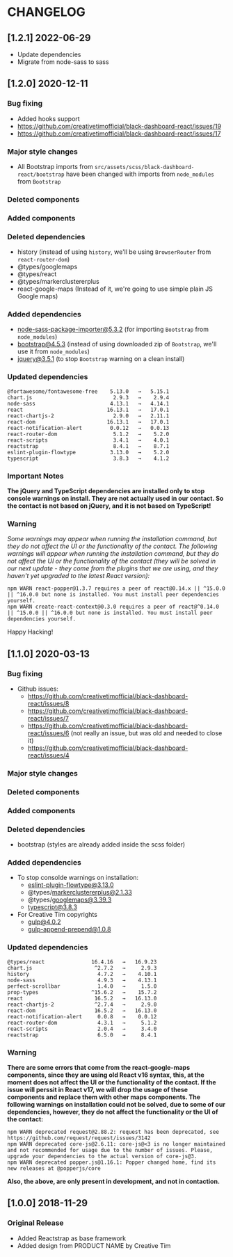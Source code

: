 # CHANGELOG

## [1.2.1] 2022-06-29

- Update dependencies
- Migrate from node-sass to sass

## [1.2.0] 2020-12-11

### Bug fixing

- Added hooks support
- https://github.com/creativetimofficial/black-dashboard-react/issues/19
- https://github.com/creativetimofficial/black-dashboard-react/issues/17

### Major style changes

- All Bootstrap imports from `src/assets/scss/black-dashboard-react/bootstrap` have been changed with imports from `node_modules` from `Bootstrap`

### Deleted components

### Added components

### Deleted dependencies

- history (instead of using `history`, we'll be using `BrowserRouter` from `react-router-dom`)
- @types/googlemaps
- @types/react
- @types/markerclustererplus
- react-google-maps (Instead of it, we're going to use simple plain JS Google maps)

### Added dependencies

- node-sass-package-importer@5.3.2 (for importing `Bootstrap` from `node_modules`)
- bootstrap@4.5.3 (instead of using downloaded zip of `Bootstrap`, we'll use it from `node_modules`)
- jquery@3.5.1 (to stop `Bootstrap` warning on a clean install)

### Updated dependencies

```
@fortawesome/fontawesome-free    5.13.0   →   5.15.1
chart.js                          2.9.3   →    2.9.4
node-sass                        4.13.1   →   4.14.1
react                           16.13.1   →   17.0.1
react-chartjs-2                   2.9.0   →   2.11.1
react-dom                       16.13.1   →   17.0.1
react-notification-alert         0.0.12   →   0.0.13
react-router-dom                  5.1.2   →    5.2.0
react-scripts                     3.4.1   →    4.0.1
reactstrap                        8.4.1   →    8.7.1
eslint-plugin-flowtype           3.13.0   →    5.2.0
typescript                        3.8.3   →    4.1.2
```

### Important Notes

**The jQuery and TypeScript dependencies are installed only to stop console warnings on install. They are not actually used in our contact. So the contact is not based on jQuery, and it is not based on TypeScript!**

### Warning

_Some warnings may appear when running the installation command, but they do not affect the UI or the functionality of the contact._
_The following warnings will appear when running the installation command, but they do not affect the UI or the functionality of the contact (they will be solved in our next update - they come from the plugins that we are using, and they haven't yet upgraded to the latest React version):_

```
npm WARN react-popper@1.3.7 requires a peer of react@0.14.x || ^15.0.0 || ^16.0.0 but none is installed. You must install peer dependencies yourself.
npm WARN create-react-context@0.3.0 requires a peer of react@^0.14.0 || ^15.0.0 || ^16.0.0 but none is installed. You must install peer dependencies yourself.
```

Happy Hacking!

## [1.1.0] 2020-03-13

### Bug fixing

- Github issues:
  - https://github.com/creativetimofficial/black-dashboard-react/issues/8
  - https://github.com/creativetimofficial/black-dashboard-react/issues/7
  - https://github.com/creativetimofficial/black-dashboard-react/issues/6 (not really an issue, but was old and needed to close it)
  - https://github.com/creativetimofficial/black-dashboard-react/issues/4

### Major style changes

### Deleted components

### Added components

### Deleted dependencies

- bootstrap (styles are already added inside the scss folder)

### Added dependencies

- To stop consolde warnings on installation:
  - eslint-plugin-flowtype@3.13.0
  - @types/markerclustererplus@2.1.33
  - @types/googlemaps@3.39.3
  - typescript@3.8.3
- For Creative Tim copyrights
  - gulp@4.0.2
  - gulp-append-prepend@1.0.8

### Updated dependencies

```
@types/react               16.4.16   →   16.9.23
chart.js                    ^2.7.2   →     2.9.3
history                      4.7.2   →    4.10.1
node-sass                    4.9.3   →    4.13.1
perfect-scrollbar            1.4.0   →     1.5.0
prop-types                 ^15.6.2   →    15.7.2
react                       16.5.2   →   16.13.0
react-chartjs-2             ^2.7.4   →     2.9.0
react-dom                   16.5.2   →   16.13.0
react-notification-alert     0.0.8   →    0.0.12
react-router-dom             4.3.1   →     5.1.2
react-scripts                2.0.4   →     3.4.0
reactstrap                   6.5.0   →     8.4.1
```

### Warning

**There are some errors that come from the react-google-maps components, since they are using old React v16 syntax, this, at the moment does not affect the UI or the functionality of the contact. If the issue will perssit in React v17, we will drop the usage of these components and replace them with other maps components. The following warnings on installation could not be solved, due to some of our dependencies, however, they do not affect the functionality or the UI of the contact:**

```
npm WARN deprecated request@2.88.2: request has been deprecated, see https://github.com/request/request/issues/3142
npm WARN deprecated core-js@2.6.11: core-js@<3 is no longer maintained and not recommended for usage due to the number of issues. Please, upgrade your dependencies to the actual version of core-js@3.
npm WARN deprecated popper.js@1.16.1: Popper changed home, find its new releases at @popperjs/core
```

**Also, the above, are only present in development, and not in contaction.**

## [1.0.0] 2018-11-29

### Original Release

- Added Reactstrap as base framework
- Added design from PRODUCT NAME by Creative Tim
